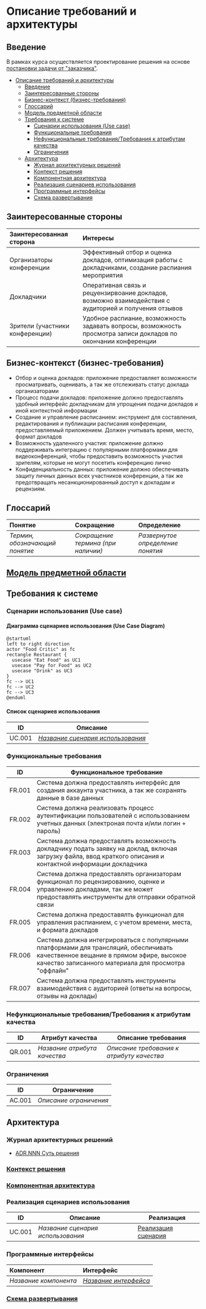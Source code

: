 # Описание требований и архитектуры

## Введение
<!-- Общее краткое описание создаваемой системы -->
В рамках курса осуществляется проектирование решения на основе [постановки задачи от "заказчика"](../../task.md).

- [Описание требований и архитектуры](#описание-требований-и-архитектуры)
  - [Введение](#введение)
  - [Заинтересованные стороны](#заинтересованные-стороны)
  - [Бизнес-контекст (бизнес-требования)](#бизнес-контекст-бизнес-требования)
  - [Глоссарий](#глоссарий)
  - [Модель предметной области](#модель-предметной-области)
  - [Требования к системе](#требования-к-системе)
    - [Сценарии использования (Use case)](#сценарии-использования-use-case)
    - [Функциональные требования](#функциональные-требования)
    - [Нефункциональные требования/Требования к атрибутам качества](#нефункциональные-требованиятребования-к-атрибутам-качества)
    - [Ограничения](#ограничения)
  - [Архитектура](#архитектура)
    - [Журнал архитектурных решений](#журнал-архитектурных-решений)
    - [Контекст решения](#контекст-решения)
    - [Компонентная архитектура](#компонентная-архитектура)
    - [Реализация сценариев использования](#реализация-сценариев-использования)
    - [Программные интерфейсы](#программные-интерфейсы)
    - [Схема развертывания](#схема-развертывания)
  
## Заинтересованные стороны
<!-- Перечень заинтересованных сторон и их интересов по отношению к создаваемой системе. 
Подробнее: https://confluence.mts.ru/pages/viewpage.action?pageId=399975538 
-->
| Заинтересованная сторона         | Интересы                                                                                                        |
|:---------------------------------|:----------------------------------------------------------------------------------------------------------------|
| Организаторы конференции         | Эффективный отбор и оценка докладов, оптимизация  работы с докладчиками, создание распиания мероприятия         |
| Докладчики                       | Оперативная связь и рецуензирвоание докладов, возможно взаимодействия с аудиторией и получения отзывов          |
| Зрители (участники конференции)  | Удобное распиание, возможность задавать вопросы, возможность просмотра записи докладов по окончании конференции |

## Бизнес-контекст (бизнес-требования)
<!-- Общее описание бизнес-контекста создаваемой системы (автоматизируемой деятельности), список бизнес-целей заинтересованных сторон 
Подробнее: https://confluence.mts.ru/pages/viewpage.action?pageId=399973845
-->
- Отбор и оценка докладов: приложение предоставляет возможности просматривать, оценивать, а так же отслеживать статус доклада организаторами 
- Процесс подачи докладов: приложение должно предоставлять удобный интерфейс докладчикам для упрощения подачи докладов и иной контекстной информации
- Создание и управление расписанием: инструмент для составления, редактирования и публикации расписания конференции, предоставляемый приложением. Должен учитывать время, место, формат докладов
- Возможность удаленного участия: приложение должно поддерживать интеграцию с популярными платформами для видеоконференций, чтобы предоставить возможность участия зрителям, которые не могут посетить конференцию лично
- Конфиденциальность данных: приложение должно обеспечивать защиту личных данных всех участников конференции, а так же предотвращать несанкционированный доступ к докладам и рецензиям.

## Глоссарий
<!-- Содержит основные понятия и термины предметной области  
Подробнее: https://confluence.mts.ru/pages/viewpage.action?pageId=375782595
-->
| Понятие                        | Сокращение                         | Определение                       |
|:-------------------------------|:-----------------------------------|:----------------------------------|
| *Термин, обозначающий понятие* | *Сокращение термина (при наличии)* | *Развернутое определение понятия* |

## [Модель предметной области](data/data.md)

## Требования к системе

### Сценарии использования (Use case)
<!-- Подробное описание сценариев использования системы с привязкой к ролям участников и задействованным бизнес-сущностям 
https://confluence.mts.ru/pages/viewpage.action?pageId=375782108 
https://confluence.mts.ru/pages/viewpage.action?pageId=375782119 
-->
#### Диаграмма сценариев использования (Use Case Diagram) <!-- omit in toc -->

```plantuml
@startuml
left to right direction
actor "Food Critic" as fc
rectangle Restaurant {
  usecase "Eat Food" as UC1
  usecase "Pay for Food" as UC2
  usecase "Drink" as UC3
}
fc --> UC1
fc --> UC2
fc --> UC3
@enduml
```

#### Список сценариев использования <!-- omit in toc -->

| ID     | Описание                                          |
|--------|---------------------------------------------------|
| UC.001 | *[Название сценария использования](uc/uc.001.md)* |

### Функциональные требования
<!-- Описание требований к функциям, реализуемым системой. Требование может быть привязано к сценарию использования или быть общим 
Подробнее: https://confluence.mts.ru/pages/viewpage.action?pageId=375782501 
-->
| ID     | Функциональное требование                                                                                                                                                                 |
|--------|-------------------------------------------------------------------------------------------------------------------------------------------------------------------------------------------|
| FR.001 | Система должна предоставлять интерфейс для создания аккаунта участника, а так же сохранять данные в базе данных                                                                           |
| FR.002 | Система должна реализовать процесс аутентификации пользователей с использованием учетных данных (электроная почта и/или логин + пароль)                                                   |
| FR.003 | Система должна предоставлять возможность докладчику подать заявку на доклад, включая загрузку файла, ввод краткого описания и контактной информации докладчика                            |
| FR.004 | Система должна предоставлять организаторам функционал по рецензированию, оценке и управлению докладами, так же может предоставлять инструменты для отправки обратной связи                |
| FR.005 | Система должна предоставялть функционал для управления распианием, с учетом времени, места, и формата докладов                                                                            |
| FR.006 | Система должна интегрироваться с популярными платформами для трансляций, обеспичивать качественное вещание в прямом эфире, высокое качество записанного материала для просмотра "оффлайн" |
| FR.007 | Система должна предоставлять инструменты взаимодействия с аудиторией (ответы на вопросы, отзывы на доклады)                                                                               |


### Нефункциональные требования/Требования к атрибутам качества
<!-- Требования к основным архитектурным характеристикам (атрибутам качества) системы - надежность, масштабируемость, ИБ, и др.
Подробнее: https://confluence.mts.ru/pages/viewpage.action?pageId=375782530
-->
| ID     | Атрибут качества             | Описание требования                       |
|--------|------------------------------|-------------------------------------------|
| QR.001 | *Название атрибута качества* | *Описание требования к атрибуту качества* |

### Ограничения
<!-- Описываются ограничения, оказывающие влияние на архитектуру системы - временные, финансовые, технологические
Подробнее: https://confluence.mts.ru/pages/viewpage.action?pageId=375782592
-->
| ID     | Ограничение            |
|--------|------------------------|
| AC.001 | *Описание ограничения* |

## Архитектура

### Журнал архитектурных решений
<!-- Записи о ключевых принятых архитектурных решениях (ADR) для реализации архитектурно-значимых требований.
Подробнее: https://confluence.mts.ru/pages/viewpage.action?pageId=421162308
-->
- [ADR.NNN Суть решения](adr/adr-template.md)

### [Контекст решения](context/context.md)

### [Компонентная архитектура](components/components.md)

### Реализация сценариев использования
<!-- Реализация сценариев использования на основе взаимодействия компонентов системы и внешних систем/участников.
Диаграммы последовательности (UML Sequence diagram) и текстовое описание.

Подробнее: 
https://confluence.mts.ru/pages/viewpage.action?pageId=399442132
https://confluence.mts.ru/pages/viewpage.action?pageId=399442170
-->
| ID     | Описание                          | Реализация                                    |
|--------|-----------------------------------|-----------------------------------------------|
| UC.001 | *Название сценария использования* | [Реализация сценария](uc-impl/uc.001-impl.md) |

### Программные интерфейсы
<!-- Спецификации публичных API системы и ее компонентов (синхронных, событийных). Создается на основе модели предметной области для реализации сценариев использования. 
  Форматы: OAS/Swagger, GraphQL, AsyncAPI/CloudEvents
-->
| Компонент             | Интерфейс                                      |
|:----------------------|:-----------------------------------------------|
| *Название компонента* | *[Название интерфейса](api/service-name.yaml)* |

### [Схема развертывания](deployment/deployment.md)
